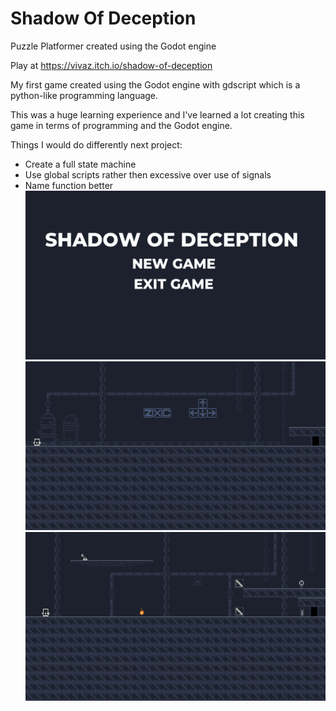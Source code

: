 # Shadow Of Deception
Puzzle Platformer created using the Godot engine

Play at https://vivaz.itch.io/shadow-of-deception

My first game created using the Godot engine with gdscript which is a python-like programming language.

This was a huge learning experience and I've learned a lot creating this game in terms of programming and the Godot engine.

Things I would do differently next project:
- Create a full state machine
- Use global scripts rather then excessive over use of signals
- Name function better
![](0.png)
![](1.png)
![](2.png)
